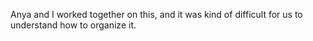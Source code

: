 Anya and I worked together on this, and it was kind of difficult for us to understand how to organize it.
